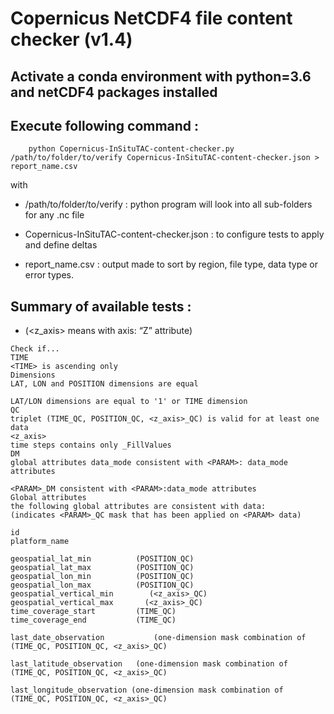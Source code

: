 # Copernicus NetCDF4 file content checker (v1.4)
 
## Activate a conda environment with python=3.6 and netCDF4 packages installed

## Execute following command :
 
````
    python Copernicus-InSituTAC-content-checker.py /path/to/folder/to/verify Copernicus-InSituTAC-content-checker.json > report_name.csv
````

with     

* /path/to/folder/to/verify : python program will look into all sub-folders for any .nc file

* Copernicus-InSituTAC-content-checker.json : to configure tests to apply and define deltas

* report_name.csv : output made to sort by region, file type, data type or error types.



## Summary of available tests :

* (<z_axis> means <PARAM> with axis: “Z” attribute)


````
Check if...
TIME
<TIME> is ascending only
Dimensions
LAT, LON and POSITION dimensions are equal

LAT/LON dimensions are equal to '1' or TIME dimension
QC
triplet (TIME_QC, POSITION_QC, <z_axis>_QC) is valid for at least one data
<z_axis>
time steps contains only _FillValues
DM
global attributes data_mode consistent with <PARAM>: data_mode attributes

<PARAM>_DM consistent with <PARAM>:data_mode attributes
Global attributes
the following global attributes are consistent with data:
(indicates <PARAM>_QC mask that has been applied on <PARAM> data)

id
platform_name

geospatial_lat_min         	(POSITION_QC)
geospatial_lat_max        	(POSITION_QC)
geospatial_lon_min        	(POSITION_QC)
geospatial_lon_max       	(POSITION_QC)
geospatial_vertical_min        (<z_axis>_QC)
geospatial_vertical_max       (<z_axis>_QC)
time_coverage_start      	(TIME_QC)
time_coverage_end       	(TIME_QC)

last_date_observation       	(one-dimension mask combination of (TIME_QC, POSITION_QC, <z_axis>_QC)

last_latitude_observation	(one-dimension mask combination of (TIME_QC, POSITION_QC, <z_axis>_QC)

last_longitude_observation (one-dimension mask combination of (TIME_QC, POSITION_QC, <z_axis>_QC)
````

